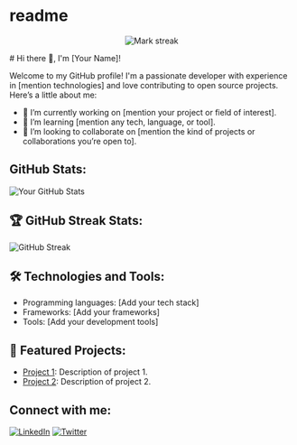 # readme

<p align="center">
  <img alt="Mark streak" src="https://github-readme-streak-stats.herokuapp.com/?user=naomarfaruk&hide_border=true&theme=transparent" /> 
</p>
# Hi there 👋, I'm [Your Name]!

Welcome to my GitHub profile! I'm a passionate developer with experience in [mention technologies] and love contributing to open source projects. Here’s a little about me:

- 🔭 I’m currently working on [mention your project or field of interest].
- 🌱 I’m learning [mention any tech, language, or tool].
- 👯 I’m looking to collaborate on [mention the kind of projects or collaborations you’re open to].

## GitHub Stats:
![Your GitHub Stats](https://github-readme-stats.vercel.app/api?username=yourusername&show_icons=true&theme=radical)

## 🏆 GitHub Streak Stats:
![GitHub Streak](https://streak-stats.demolab.com?user=yourusername&theme=dark)

## 🛠️ Technologies and Tools:
- Programming languages: [Add your tech stack]
- Frameworks: [Add your frameworks]
- Tools: [Add your development tools]

## 🌟 Featured Projects:
- [Project 1](https://github.com/yourusername/project1): Description of project 1.
- [Project 2](https://github.com/yourusername/project2): Description of project 2.

## Connect with me:
[![LinkedIn](https://img.shields.io/badge/LinkedIn-blue?style=flat-square&logo=linkedin)](https://linkedin.com/in/yourprofile)
[![Twitter](https://img.shields.io/badge/Twitter-blue?style=flat-square&logo=twitter)](https://twitter.com/yourprofile)
